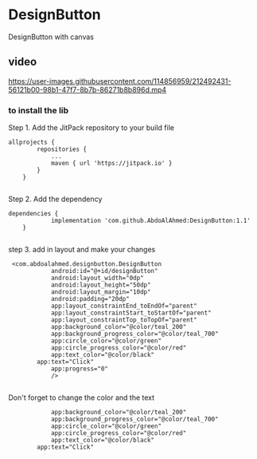 # DesignButton
DesignButton with canvas


## video

https://user-images.githubusercontent.com/114856959/212492431-56121b00-98b1-47f7-8b7b-86271b8b896d.mp4

### to install the lib 


Step 1. Add the JitPack repository to your build file

```
allprojects {
		repositories {
			...
			maven { url 'https://jitpack.io' }
		}
	}
  
```

Step 2. Add the dependency

```
dependencies {
	        implementation 'com.github.AbdoAlAhmed:DesignButton:1.1'
	}
 
``` 



step 3. add in layout and make your changes

```
 <com.abdoalahmed.designbutton.DesignButton
            android:id="@+id/designButton"
            android:layout_width="0dp"
            android:layout_height="50dp"
            android:layout_margin="10dp"
            android:padding="20dp"
            app:layout_constraintEnd_toEndOf="parent"
            app:layout_constraintStart_toStartOf="parent"
            app:layout_constraintTop_toTopOf="parent"
            app:background_color="@color/teal_200"
            app:background_progress_color="@color/teal_700"
            app:circle_color="@color/green"
            app:circle_progress_color="@color/red"
            app:text_color="@color/black"
	    app:text="Click"
            app:progress="0"
            />
	   
```
Don't forget to change the color and the text

```
            app:background_color="@color/teal_200"
            app:background_progress_color="@color/teal_700"
            app:circle_color="@color/green"
            app:circle_progress_color="@color/red"
            app:text_color="@color/black"
	    app:text="Click"
```


